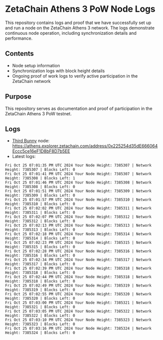 # ZetaChain Athens 3 PoW Node Logs
This repository contains logs and proof that we have successfully set up and run a node on the ZetaChain Athens 3 network. The logs demonstrate continuous node operation, including synchronization details and performance.

## Contents
- Node setup information
- Synchronization logs with block height details
- Ongoing proof of work logs to verify active participation in the ZetaChain network

## Purpose
This repository serves as documentation and proof of participation in the ZetaChain Athens 3 PoW testnet.

## Logs

- [Third Bunny](https://thirdbunny.xyz/) node: https://athens.explorer.zetachain.com/address/0x225254d35dE666064Eccc5ce16eF1D8bF8D7b5EE
- Latest logs:
```
Fri Oct 25 07:01:35 PM UTC 2024 Your Node Height: 7385307 | Network Height: 7385307 | Blocks Left: 0
Fri Oct 25 07:01:41 PM UTC 2024 Your Node Height: 7385307 | Network Height: 7385308 | Blocks Left: 1
Fri Oct 25 07:01:46 PM UTC 2024 Your Node Height: 7385308 | Network Height: 7385308 | Blocks Left: 0
Fri Oct 25 07:01:51 PM UTC 2024 Your Node Height: 7385309 | Network Height: 7385309 | Blocks Left: 0
Fri Oct 25 07:01:57 PM UTC 2024 Your Node Height: 7385310 | Network Height: 7385310 | Blocks Left: 0
Fri Oct 25 07:02:02 PM UTC 2024 Your Node Height: 7385311 | Network Height: 7385311 | Blocks Left: 0
Fri Oct 25 07:02:07 PM UTC 2024 Your Node Height: 7385312 | Network Height: 7385312 | Blocks Left: 0
Fri Oct 25 07:02:13 PM UTC 2024 Your Node Height: 7385313 | Network Height: 7385313 | Blocks Left: 0
Fri Oct 25 07:02:18 PM UTC 2024 Your Node Height: 7385314 | Network Height: 7385314 | Blocks Left: 0
Fri Oct 25 07:02:23 PM UTC 2024 Your Node Height: 7385315 | Network Height: 7385315 | Blocks Left: 0
Fri Oct 25 07:02:28 PM UTC 2024 Your Node Height: 7385316 | Network Height: 7385316 | Blocks Left: 0
Fri Oct 25 07:02:34 PM UTC 2024 Your Node Height: 7385317 | Network Height: 7385317 | Blocks Left: 0
Fri Oct 25 07:02:39 PM UTC 2024 Your Node Height: 7385318 | Network Height: 7385318 | Blocks Left: 0
Fri Oct 25 07:02:44 PM UTC 2024 Your Node Height: 7385318 | Network Height: 7385318 | Blocks Left: 0
Fri Oct 25 07:02:49 PM UTC 2024 Your Node Height: 7385319 | Network Height: 7385319 | Blocks Left: 0
Fri Oct 25 07:02:55 PM UTC 2024 Your Node Height: 7385320 | Network Height: 7385320 | Blocks Left: 0
Fri Oct 25 07:03:00 PM UTC 2024 Your Node Height: 7385321 | Network Height: 7385321 | Blocks Left: 0
Fri Oct 25 07:03:05 PM UTC 2024 Your Node Height: 7385322 | Network Height: 7385322 | Blocks Left: 0
Fri Oct 25 07:03:10 PM UTC 2024 Your Node Height: 7385323 | Network Height: 7385323 | Blocks Left: 0
Fri Oct 25 07:03:16 PM UTC 2024 Your Node Height: 7385324 | Network Height: 7385324 | Blocks Left: 0
```
